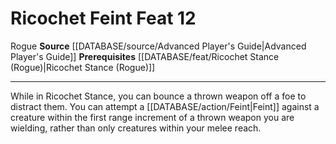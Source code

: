 ﻿---
feat: Ricochet Feint
id: '1805'
level: '12'
name: Ricochet Feint
prerequisite: '[[DATABASE/feat/Ricochet Stance (Rogue)|Ricochet Stance (Rogue)]]'
rarity: Common
source: '[[DATABASE/source/Advanced Player''s Guide|Advanced Player''s Guide]]'
trait:
- '[[DATABASE/trait/Rogue|Rogue]]'
type: Feat

---
# Ricochet Feint <span class="item-type">Feat 12</span>

<span class="item-trait">Rogue</span>
**Source** [[DATABASE/source/Advanced Player's Guide|Advanced Player's Guide]] 
**Prerequisites** [[DATABASE/feat/Ricochet Stance (Rogue)|Ricochet Stance (Rogue)]]

---
While in Ricochet Stance, you can bounce a thrown weapon off a foe to distract them. You can attempt a [[DATABASE/action/Feint|Feint]] against a creature within the first range increment of a thrown weapon you are wielding, rather than only creatures within your melee reach.